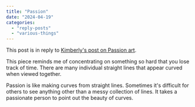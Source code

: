 ```yaml
---
title: "Passion"
date: "2024-04-19"
categories: 
  - "reply-posts"
  - "various-things"
---
```


This post is in reply to [Kimberly's post on Passion art](https://iamkimberly.org/passion-1-art-by-kimberly/).

This piece reminds me of concentrating on something so hard that you lose track of time. There are many individual straight lines that appear curved when viewed together.

Passion is like making curves from straight lines. Sometimes it's difficult for others to see anything other than a messy collection of lines. It takes a passionate person to point out the beauty of curves.

